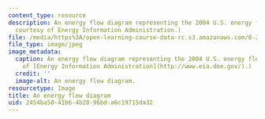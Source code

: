 ```yaml
---
content_type: resource
description: An energy flow diagram representing the 2004 U.S. energy flow. (Image
  courtesy of Energy Information Administration.)
file: /media/https%3A/open-learning-course-data-rc.s3.amazonaws.com/8-21-the-physics-of-energy-fall-2009/2454ba5041b64b2896bda6c19715da32_8-21f09-th.jpg
file_type: image/jpeg
image_metadata:
  caption: An energy flow diagram representing the 2004 U.S. energy flow. (Image courtesy
    of [Energy Information Administration](http://www.eia.doe.gov/).)
  credit: ''
  image-alt: An energy flow diagram.
resourcetype: Image
title: An energy flow diagram
uid: 2454ba50-41b6-4b28-96bd-a6c19715da32
---
```

